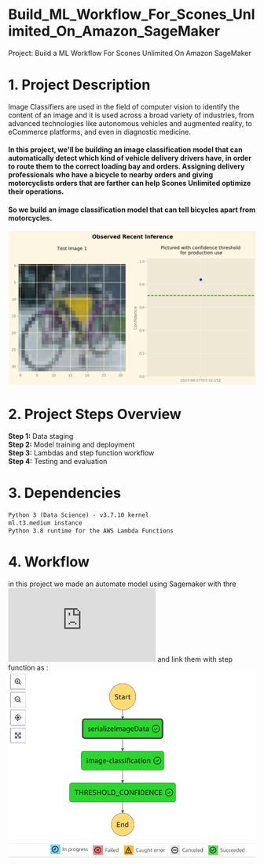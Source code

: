 # Build_ML_Workflow_For_Scones_Unlimited_On_Amazon_SageMaker
Project: Build a ML Workflow For Scones Unlimited On Amazon SageMaker

# 1. Project Description
Image Classifiers are used in the field of computer vision to identify the content of an image and it is used across a broad variety of industries, from advanced technologies like autonomous vehicles and augmented reality, to eCommerce platforms, and even in diagnostic medicine.

#### In this project, we'll be building an image classification model that can automatically detect which kind of vehicle delivery drivers have, in order to route them to the correct loading bay and orders. Assigning delivery professionals who have a bicycle to nearby orders and giving motorcyclists orders that are farther can help Scones Unlimited optimize their operations.

#### So we build an image classification model that can tell bicycles apart from motorcycles.
![ build an image classification model that can tell bicycles apart from motorcycles](model.png)

# 2. Project Steps Overview
**Step 1:** Data staging </br>
**Step 2:** Model training and deployment </br>
**Step 3:** Lambdas and step function workflow </br>
**Step 4:** Testing and evaluation </br>

# 3.  Dependencies
```
Python 3 (Data Science) - v3.7.10 kernel
ml.t3.medium instance
Python 3.8 runtime for the AWS Lambda Functions
```

# 4. Workflow 
in this project we made an automate model using Sagemaker with thre ![lambda function](https://github.com/khireddinemahaline/Build_ML_Workflow_For_Scones_Unlimited_On_Amazon_SageMaker/blob/823768ca2ab52f513867cdbbc9c8dad87f471bd3/lambda.py) and link them with step function as :  </br>
![usin step function autoumate model](step-fun.png)
